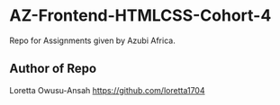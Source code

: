 # AZ-Frontend-HTMLCSS-Cohort-4
Repo for Assignments given by Azubi Africa.

## Author of Repo
Loretta Owusu-Ansah https://github.com/loretta1704
